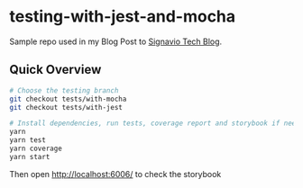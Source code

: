 # testing-with-jest-and-mocha

Sample repo used in my Blog Post to [Signavio Tech Blog](https://tech.signavio.com/).

## Quick Overview

```bash
# Choose the testing branch
git checkout tests/with-mocha
git checkout tests/with-jest

# Install dependencies, run tests, coverage report and storybook if needed
yarn
yarn test
yarn coverage
yarn start
```

Then open [http://localhost:6006/](http://localhost:6006/) to check the storybook